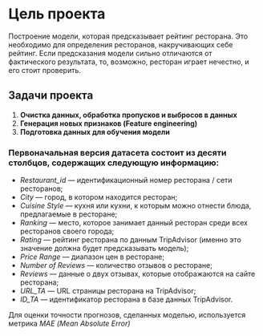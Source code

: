 # Цель проекта
Построение модели, которая предсказывает рейтинг ресторана. Это необходимо для определения ресторанов, накручивающих себе рейтинг.  Если предсказания модели сильно отличаются от фактического результата, то, возможно, ресторан играет нечестно, и его стоит проверить.


## Задачи проекта
 1. **Очистка данных, обработка пропусков и выбросов в данных**
 2. **Генерация новых признаков (Feature engineering)**
 3. **Подготовка данных для обучения модели** 


### Первоначальная версия датасета состоит из десяти столбцов, содержащих следующую информацию:

- *Restaurant_id* — идентификационный номер ресторана / сети ресторанов;
- *City* — город, в котором находится ресторан;
- *Cuisine Style* — кухня или кухни, к которым можно отнести блюда, предлагаемые в ресторане;
- *Ranking* — место, которое занимает данный ресторан среди всех ресторанов своего города;
- *Rating* — рейтинг ресторана по данным TripAdvisor (именно это значение должна будет предсказывать модель);
- *Price Range* — диапазон цен в ресторане;
- *Number of Reviews* — количество отзывов о ресторане;
- *Reviews* — данные о двух отзывах, которые отображаются на сайте ресторана;
- *URL_TA* — URL страницы ресторана на TripAdvisor;
- *ID_TA* — идентификатор ресторана в базе данных TripAdvisor.

Для оценки точности прогнозов, сделанных моделью, используется метрика *МАЕ (Mean Absolute Error)*
